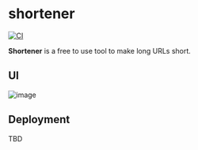 # shortener
[![CI](https://github.com/kotvytskyi/shortener/actions/workflows/ci.yml/badge.svg)](https://github.com/kotvytskyi/shortener/actions/workflows/ci.yml)

**Shortener** is a free to use tool to make long URLs short.

## UI
![image](https://user-images.githubusercontent.com/65116817/139930641-04cc7b49-5a5b-46a1-a3da-2daa39701750.png)

## Deployment
TBD
